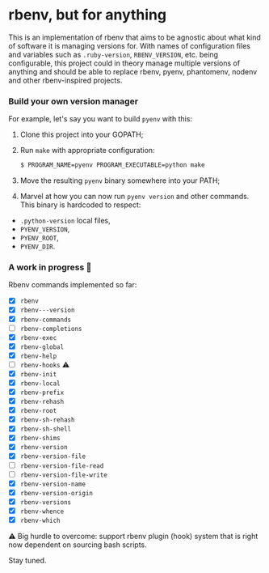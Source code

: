 # rbenv, but for anything

This is an implementation of rbenv that aims to be agnostic about what kind of
software it is managing versions for. With names of configuration files and
variables such as `.ruby-version`, `RBENV_VERSION`, etc. being configurable,
this project could in theory manage multiple versions of anything and should be
able to replace rbenv, pyenv, phantomenv, nodenv and other rbenv-inspired projects.

### Build your own version manager

For example, let's say you want to build `pyenv` with this:

1. Clone this project into your GOPATH;

2. Run `make` with appropriate configuration:

    ```sh
    $ PROGRAM_NAME=pyenv PROGRAM_EXECUTABLE=python make
    ```

3. Move the resulting `pyenv` binary somewhere into your PATH;

4. Marvel at how you can now run `pyenv version` and other commands. This binary
   is hardcoded to respect:

  * `.python-version` local files,
  * `PYENV_VERSION`,
  * `PYENV_ROOT`,
  * `PYENV_DIR`.

### A work in progress :construction:

Rbenv commands implemented so far:

- [x] `rbenv`
- [x] `rbenv---version`
- [x] `rbenv-commands`
- [ ] `rbenv-completions`
- [x] `rbenv-exec`
- [x] `rbenv-global`
- [x] `rbenv-help`
- [ ] `rbenv-hooks` :warning:
- [x] `rbenv-init`
- [x] `rbenv-local`
- [x] `rbenv-prefix`
- [x] `rbenv-rehash`
- [x] `rbenv-root`
- [x] `rbenv-sh-rehash`
- [x] `rbenv-sh-shell`
- [x] `rbenv-shims`
- [x] `rbenv-version`
- [x] `rbenv-version-file`
- [ ] `rbenv-version-file-read`
- [ ] `rbenv-version-file-write`
- [x] `rbenv-version-name`
- [x] `rbenv-version-origin`
- [x] `rbenv-versions`
- [x] `rbenv-whence`
- [x] `rbenv-which`

:warning: Big hurdle to overcome: support rbenv plugin (hook) system that is
right now dependent on sourcing bash scripts.

Stay tuned.
